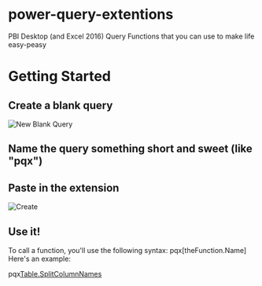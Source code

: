 # power-query-extentions
PBI Desktop (and Excel 2016) Query Functions that you can use to make life easy-peasy


# Getting Started  
## Create a blank query
![New Blank Query](https://cloud.githubusercontent.com/assets/1501159/5770609/ce1c6c62-9ce1-11e4-92b4-fee8d60a6bb7.png)

## Name the query something short and sweet (like "pqx")
## Paste in the extension
![Create](https://cloud.githubusercontent.com/assets/1501159/5770648/52c12b38-9ce2-11e4-8a3e-63ac136a7c2c.png)

## Use it!   

To call a function, you'll use the following syntax: pqx[theFunction.Name]
Here's an example: 

pqx[Table.SplitColumnNames](Query1)
